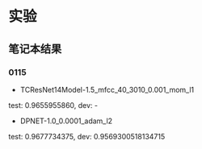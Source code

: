 # 实验

## 笔记本结果

### 0115

- TCResNet14Model-1.5_mfcc_40_3010_0.001_mom_l1

test: 0.9655955860, dev: -

- DPNET-1.0_0.0001_adam_l2

test: 0.9677734375, dev: 0.9569300518134715
